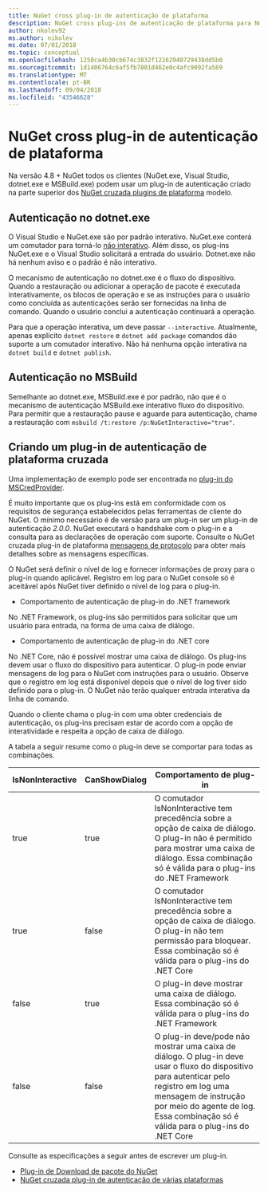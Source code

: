 ```yaml
---
title: NuGet cross plug-in de autenticação de plataforma
description: NuGet cross plug-ins de autenticação de plataforma para NuGet.exe, dotnet.exe, msbuild.exe e Visual Studio
author: nkolev92
ms.author: nikolev
ms.date: 07/01/2018
ms.topic: conceptual
ms.openlocfilehash: 1258ca4b30cb674c3832f12262940729438dd5b0
ms.sourcegitcommit: 1d1406764c6af5fb7801d462e0c4afc9092fa569
ms.translationtype: MT
ms.contentlocale: pt-BR
ms.lasthandoff: 09/04/2018
ms.locfileid: "43546628"
---
```

# <a name="nuget-cross-platform-authentication-plugin"></a>NuGet cross plug-in de autenticação de plataforma

Na versão 4.8 + NuGet todos os clientes (NuGet.exe, Visual Studio, dotnet.exe e MSBuild.exe) podem usar um plug-in de autenticação criado na parte superior dos [NuGet cruzada plugins de plataforma](NuGet-Cross-Platform-Plugins.md) modelo.

## <a name="authentication-in-dotnetexe"></a>Autenticação no dotnet.exe

O Visual Studio e NuGet.exe são por padrão interativo. NuGet.exe conterá um comutador para torná-lo [não interativo](../../tools/nuget-exe-CLI-Reference.md).
Além disso, os plug-ins NuGet.exe e o Visual Studio solicitará a entrada do usuário.
Dotnet.exe não há nenhum aviso e o padrão é não interativo.

O mecanismo de autenticação no dotnet.exe é o fluxo do dispositivo. Quando a restauração ou adicionar a operação de pacote é executada interativamente, os blocos de operação e se as instruções para o usuário como concluída as autenticações serão ser fornecidas na linha de comando.
Quando o usuário conclui a autenticação continuará a operação.

Para que a operação interativa, um deve passar `--interactive`.
Atualmente, apenas explícito `dotnet restore` e `dotnet add package` comandos dão suporte a um comutador interativo.
Não há nenhuma opção interativa na `dotnet build` e `dotnet publish`.

## <a name="authentication-in-msbuild"></a>Autenticação no MSBuild

Semelhante ao dotnet.exe, MSBuild.exe é por padrão, não que é o mecanismo de autenticação MSBuild.exe interativo fluxo do dispositivo.
Para permitir que a restauração pause e aguarde para autenticação, chame a restauração com `msbuild /t:restore /p:NuGetInteractive="true"`.

## <a name="creating-a-cross-platform-authentication-plugin"></a>Criando um plug-in de autenticação de plataforma cruzada

Uma implementação de exemplo pode ser encontrada no [plug-in do MSCredProvider](https://github.com/Microsoft/mscredprovider).

É muito importante que os plug-ins está em conformidade com os requisitos de segurança estabelecidos pelas ferramentas de cliente do NuGet.
O mínimo necessário é de versão para um plug-in ser um plug-in de autenticação *2.0.0*.
NuGet executará o handshake com o plug-in e a consulta para as declarações de operação com suporte.
Consulte o NuGet cruzada plug-in de plataforma [mensagens de protocolo](NuGet-Cross-Platform-Plugins.md#protocol-messages-index) para obter mais detalhes sobre as mensagens específicas.

O NuGet será definir o nível de log e fornecer informações de proxy para o plug-in quando aplicável.
Registro em log para o NuGet console só é aceitável após NuGet tiver definido o nível de log para o plug-in.

- Comportamento de autenticação de plug-in do .NET framework

No .NET Framework, os plug-ins são permitidos para solicitar que um usuário para entrada, na forma de uma caixa de diálogo.

- Comportamento de autenticação de plug-in do .NET core

No .NET Core, não é possível mostrar uma caixa de diálogo. Os plug-ins devem usar o fluxo do dispositivo para autenticar.
O plug-in pode enviar mensagens de log para o NuGet com instruções para o usuário.
Observe que o registro em log está disponível depois que o nível de log tiver sido definido para o plug-in.
O NuGet não terão qualquer entrada interativa da linha de comando.

Quando o cliente chama o plug-in com uma obter credenciais de autenticação, os plug-ins precisam estar de acordo com a opção de interatividade e respeita a opção de caixa de diálogo. 

A tabela a seguir resume como o plug-in deve se comportar para todas as combinações.

| IsNonInteractive | CanShowDialog | Comportamento de plug-in |
| ---------------- | ------------- | --------------- |
| true | true | O comutador IsNonInteractive tem precedência sobre a opção de caixa de diálogo. O plug-in não é permitido para mostrar uma caixa de diálogo. Essa combinação só é válida para o plug-ins do .NET Framework |
| true | false | O comutador IsNonInteractive tem precedência sobre a opção de caixa de diálogo. O plug-in não tem permissão para bloquear. Essa combinação só é válida para o plug-ins do .NET Core |
| false | true | O plug-in deve mostrar uma caixa de diálogo. Essa combinação só é válida para o plug-ins do .NET Framework |
| false | false | O plug-in deve/pode não mostrar uma caixa de diálogo. O plug-in deve usar o fluxo do dispositivo para autenticar pelo registro em log uma mensagem de instrução por meio do agente de log. Essa combinação só é válida para o plug-ins do .NET Core |

Consulte as especificações a seguir antes de escrever um plug-in.

- [Plug-in de Download de pacote do NuGet](https://github.com/NuGet/Home/wiki/NuGet-Package-Download-Plugin)
- [NuGet cruzada plug-in de autenticação de várias plataformas](https://github.com/NuGet/Home/wiki/NuGet-cross-plat-authentication-plugin)
